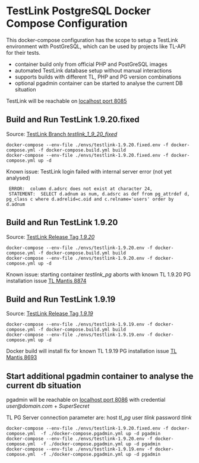 # TestLink PostgreSQL Docker Compose Configuration

This docker-compose configuration has the scope to setup a TestLink environment with PostGreSQL, which can be used by projects like TL-API for their tests.
- container build only from official PHP and PostGreSQL images
- automated TestLink database setup without manual interactions
- supports builds with different TL, PHP and PG version combinations
- optional pgadmin container can be started to analyse the current DB situation 

TestLink will be reachable on [localhost port 8085](http://localhost:8085)

## Build and Run TestLink 1.9.20.fixed
Source: [TestLink Branch _testlink_1_9_20_fixed_](https://github.com/TestLinkOpenSourceTRMS/testlink-code/tree/testlink_1_9_20_fixed)
```
docker-compose --env-file ./envs/testlink-1.9.20.fixed.env -f docker-compose.yml -f docker-compose.build.yml build
docker-compose --env-file ./envs/testlink-1.9.20.fixed.env -f docker-compose.yml up -d
```

Known issue: TestLink login failed with internal server error (not yet analysed)
```
 ERROR:  column d.adsrc does not exist at character 24,
 STATEMENT:  SELECT d.adnum as num, d.adsrc as def from pg_attrdef d, pg_class c where d.adrelid=c.oid and c.relname='users' order by d.adnum
```

## Build and Run TestLink 1.9.20
Source: [TestLink Release Tag _1.9.20_](https://github.com/TestLinkOpenSourceTRMS/testlink-code/releases/tag/1.9.20)
```
docker-compose --env-file ./envs/testlink-1.9.20.env -f docker-compose.yml -f docker-compose.build.yml build
docker-compose --env-file ./envs/testlink-1.9.20.env -f docker-compose.yml up -d
```

Known issue: starting container *testlink_pg* aborts with known TL 1.9.20 PG installation issue [TL Mantis 8874](http://mantis.testlink.org/view.php?id=8874) 

## Build and Run TestLink 1.9.19
Source: [TestLink Release Tag _1.9.19_](https://github.com/TestLinkOpenSourceTRMS/testlink-code/releases/tag/1.9.19)
```
docker-compose --env-file ./envs/testlink-1.9.19.env -f docker-compose.yml -f docker-compose.build.yml build
docker-compose --env-file ./envs/testlink-1.9.19.env -f docker-compose.yml up -d 
```
Docker build will install fix for known TL 1.9.19 PG installation issue [TL Mantis 8693](http://mantis.testlink.org/view.php?id=8693)
## Start additional pgadmin container to analyse the current db situation
pgadmin will be reachable on [localhost port 8086](http://localhost:8086) with credential _user@domain.com_ + _SuperSecret_

TL PG Server connection parameter are: host *tl_pg* user *tlink* password *tlink*
```
docker-compose --env-file ./envs/testlink-1.9.20.fixed.env -f docker-compose.yml  -f ./docker-compose.pgadmin.yml up -d pgadmin
docker-compose --env-file ./envs/testlink-1.9.20.env -f docker-compose.yml  -f ./docker-compose.pgadmin.yml up -d pgadmin
docker-compose --env-file ./envs/testlink-1.9.19.env -f docker-compose.yml  -f ./docker-compose.pgadmin.yml up -d pgadmin

```
